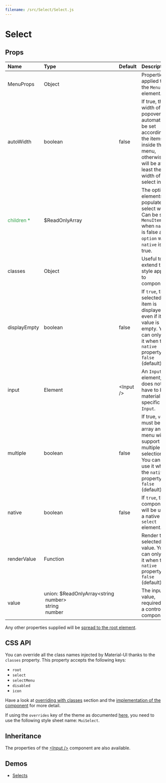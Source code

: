 ```yaml
---
filename: /src/Select/Select.js
---
```


<!--- This documentation is automatically generated, do not try to edit it. -->

# Select



## Props

| Name | Type | Default | Description |
|:-----|:-----|:--------|:------------|
| MenuProps | Object |  | Properties applied to the `Menu` element. |
| autoWidth | boolean | false | If true, the width of the popover will automatically be set according to the items inside the menu, otherwise it will be at least the width of the select input. |
| <span style="color: #31a148">children *</span> | $ReadOnlyArray |  | The option elements to populate the select with. Can be some `MenuItem` when `native` is false and `option` when `native` is true. |
| classes | Object |  | Useful to extend the style applied to components. |
| displayEmpty | boolean | false | If `true`, the selected item is displayed even if its value is empty. You can only use it when the `native` property is `false` (default). |
| input | Element | &lt;Input /> | An `Input` element; does not have to be a material-ui specific `Input`. |
| multiple | boolean | false | If true, `value` must be an array and the menu will support multiple selections. You can only use it when the `native` property is `false` (default). |
| native | boolean | false | If `true`, the component will be using a native `select` element. |
| renderValue | Function |  | Render the selected value. You can only use it when the `native` property is `false` (default). |
| value | union:&nbsp;$ReadOnlyArray<string<br>&nbsp;number><br>&nbsp;string<br>&nbsp;number<br> |  | The input value, required for a controlled component. |

Any other properties supplied will be [spread to the root element](/customization/api#spread).

## CSS API

You can override all the class names injected by Material-UI thanks to the `classes` property.
This property accepts the following keys:
- `root`
- `select`
- `selectMenu`
- `disabled`
- `icon`

Have a look at [overriding with classes](/customization/overrides#overriding-with-classes) section
and the [implementation of the component](https://github.com/callemall/material-ui/tree/v1-beta/src/Select/Select.js)
for more detail.

If using the `overrides` key of the theme as documented
[here](/customization/themes#customizing-all-instances-of-a-component-type),
you need to use the following style sheet name: `MuiSelect`.

## Inheritance

The properties of the [&lt;Input /&gt;](/api/input) component are also available.

## Demos

- [Selects](/demos/selects)


